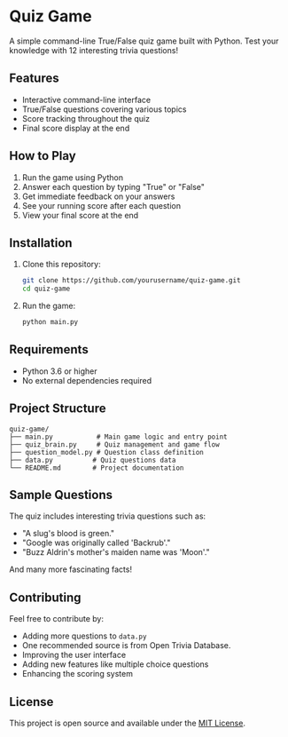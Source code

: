 # Quiz Game

A simple command-line True/False quiz game built with Python. Test your knowledge with 12 interesting trivia questions!

## Features

- Interactive command-line interface
- True/False questions covering various topics
- Score tracking throughout the quiz
- Final score display at the end

## How to Play

1. Run the game using Python
2. Answer each question by typing "True" or "False"
3. Get immediate feedback on your answers
4. See your running score after each question
5. View your final score at the end

## Installation

1. Clone this repository:
   ```bash
   git clone https://github.com/yourusername/quiz-game.git
   cd quiz-game
   ```

2. Run the game:
   ```bash
   python main.py
   ```

## Requirements

- Python 3.6 or higher
- No external dependencies required

## Project Structure

```
quiz-game/
├── main.py           # Main game logic and entry point
├── quiz_brain.py     # Quiz management and game flow
├── question_model.py # Question class definition
├── data.py          # Quiz questions data
└── README.md        # Project documentation
```

## Sample Questions

The quiz includes interesting trivia questions such as:
- "A slug's blood is green."
- "Google was originally called 'Backrub'."
- "Buzz Aldrin's mother's maiden name was 'Moon'."

And many more fascinating facts!

## Contributing

Feel free to contribute by:
- Adding more questions to `data.py`
- One recommended source is from Open Trivia Database.
- Improving the user interface
- Adding new features like multiple choice questions
- Enhancing the scoring system

## License

This project is open source and available under the [MIT License](LICENSE).
